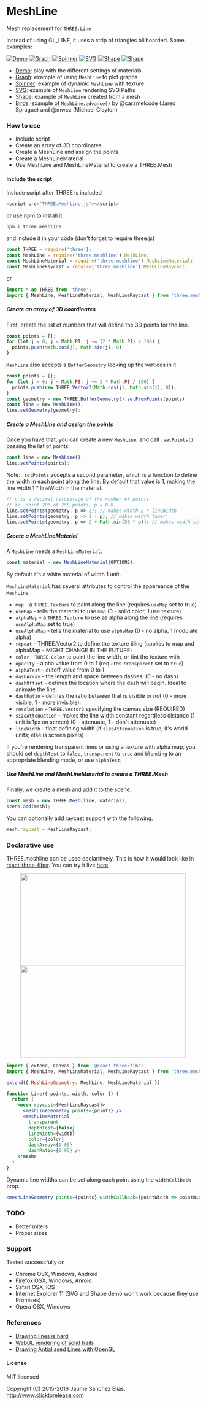 # MeshLine
Mesh replacement for ```THREE.Line```

Instead of using GL_LINE, it uses a strip of triangles billboarded. Some examples:

[![Demo](screenshots/demo.jpg)](http://spite.github.io/THREE.MeshLine/demo/index.html)
[![Graph](screenshots/graph.jpg)](http://spite.github.io/THREE.MeshLine/demo/graph.html)
[![Spinner](screenshots/spinner.jpg)](http://spite.github.io/THREE.MeshLine/demo/spinner.html)
[![SVG](screenshots/svg.jpg)](http://spite.github.io/THREE.MeshLine/demo/svg.html)
[![Shape](screenshots/shape.jpg)](http://spite.github.io/THREE.MeshLine/demo/shape.html)
[![Shape](screenshots/birds.jpg)](http://spite.github.io/THREE.MeshLine/demo/birds.html)

* [Demo](http://spite.github.io/THREE.MeshLine/demo/index.html): play with the different settings of materials
* [Graph](http://spite.github.io/THREE.MeshLine/demo/graph.html): example of using ```MeshLine``` to plot graphs
* [Spinner](http://spite.github.io/THREE.MeshLine/demo/spinner.html): example of dynamic ```MeshLine``` with texture
* [SVG](http://spite.github.io/THREE.MeshLine/demo/svg.html): example of ```MeshLine``` rendering SVG Paths
* [Shape](http://spite.github.io/THREE.MeshLine/demo/shape.html): example of ```MeshLine``` created from a mesh
* [Birds](http://spite.github.io/THREE.MeshLine/demo/birds.html): example of ```MeshLine.advance()``` by @caramelcode (Jared Sprague) and @mwcz (Michael Clayton)

### How to use ####

* Include script
* Create an array of 3D coordinates
* Create a MeshLine and assign the points
* Create a MeshLineMaterial
* Use MeshLine and MeshLineMaterial to create a THREE.Mesh

#### Include the script ####

Include script after THREE is included
```js
<script src="THREE.MeshLine.js"></script>
```
or use npm to install it
```
npm i three.meshline
```
and include it in your code (don't forget to require three.js)
```js
const THREE = require('three');
const MeshLine = require('three.meshline').MeshLine;
const MeshLineMaterial = require('three.meshline').MeshLineMaterial;
const MeshLineRaycast = require('three.meshline').MeshLineRaycast;
```
or
```js
import * as THREE from 'three';
import { MeshLine, MeshLineMaterial, MeshLineRaycast } from 'three.meshline';
```

##### Create an array of 3D coordinates #####

First, create the list of numbers that will define the 3D points for the line.

```js
const points = [];
for (let j = 0; j < Math.PI; j += (2 * Math.PI) / 100) {
  points.push(Math.cos(j), Math.sin(j), 0);
}
```

```MeshLine``` also accepts a ```BufferGeometry``` looking up the vertices in it.

```js
const points = [];
for (let j = 0; j < Math.PI; j += 2 * Math.PI / 100) {
  points.push(new THREE.Vector3(Math.cos(j), Math.sin(j), 0));
}
const geometry = new THREE.BufferGeometry().setFromPoints(points);
const line = new MeshLine();
line.setGeometry(geometry);
```

##### Create a MeshLine and assign the points #####

Once you have that, you can create a new `MeshLine`, and call `.setPoints()` passing the list of points.

```js
const line = new MeshLine();
line.setPoints(points);
```

Note: `.setPoints` accepts a second parameter, which is a function to define the width in each point along the line. By default that value is 1, making the line width 1 \* lineWidth in the material.

```js
// p is a decimal percentage of the number of points
// ie. point 200 of 250 points, p = 0.8
line.setPoints(geometry, p => 2); // makes width 2 * lineWidth
line.setPoints(geometry, p => 1 - p); // makes width taper
line.setPoints(geometry, p => 2 + Math.sin(50 * p)); // makes width sinusoidal
```

##### Create a MeshLineMaterial #####

A ```MeshLine``` needs a ```MeshLineMaterial```:

```js
const material = new MeshLineMaterial(OPTIONS);
```

By default it's a white material of width 1 unit.

```MeshLineMaterial``` has several attributes to control the appereance of the ```MeshLine```:

* ```map``` - a ```THREE.Texture``` to paint along the line (requires ```useMap``` set to true)
* ```useMap``` - tells the material to use ```map``` (0 - solid color, 1 use texture)
* ```alphaMap``` - a ```THREE.Texture``` to use as alpha along the line (requires ```useAlphaMap``` set to true)
* ```useAlphaMap``` - tells the material to use ```alphaMap``` (0 - no alpha, 1 modulate alpha)
* ```repeat``` - THREE.Vector2 to define the texture tiling (applies to map and alphaMap - MIGHT CHANGE IN THE FUTURE)
* ```color``` - ```THREE.Color``` to paint the line width, or tint the texture with
* ```opacity``` - alpha value from 0 to 1 (requires ```transparent``` set to ```true```)
* ```alphaTest``` - cutoff value from 0 to 1
* ```dashArray``` - the length and space between dashes. (0 - no dash)
* ```dashOffset``` - defines the location where the dash will begin. Ideal to animate the line.
* ```dashRatio``` - defines the ratio between that is visible or not (0 - more visible, 1 - more invisible).
* ```resolution``` - ```THREE.Vector2``` specifying the canvas size (REQUIRED)
* ```sizeAttenuation``` - makes the line width constant regardless distance (1 unit is 1px on screen) (0 - attenuate, 1 - don't attenuate)
* ```lineWidth``` - float defining width (if ```sizeAttenuation``` is true, it's world units; else is screen pixels)

If you're rendering transparent lines or using a texture with alpha map, you should set ```depthTest``` to ```false```, ```transparent``` to ```true``` and ```blending``` to an appropriate blending mode, or use ```alphaTest```.

##### Use MeshLine and MeshLineMaterial to create a THREE.Mesh #####

Finally, we create a mesh and add it to the scene:

```js
const mesh = new THREE.Mesh(line, material);
scene.add(mesh);
```

You can optionally add raycast support with the following.

```js
mesh.raycast = MeshLineRaycast;
```

### Declarative use ###

THREE.meshline can be used declaritively. This is how it would look like in [react-three-fiber](https://github.com/pmndrs/react-three-fiber). You can try it live [here](https://codesandbox.io/s/react-three-fiber-three.meshline-example-vl221).

<p align="center">
	<a href="https://codesandbox.io/s/react-three-fiber-threejs-meshline-example-vl221"><img width="432" height="240" src="https://imgur.com/mZikTAH.gif" /></a>
	<a href="https://codesandbox.io/s/threejs-meshline-custom-spring-3-ypkxx"><img width="432" height="240" src="https://imgur.com/g8ts0vJ.gif" /></a>
</p>

```jsx
import { extend, Canvas } from '@react-three/fiber'
import { MeshLine, MeshLineMaterial, MeshLineRaycast } from 'three.meshline'

extend({ MeshLineGeometry: MeshLine, MeshLineMaterial })

function Line({ points, width, color }) {
  return (
    <mesh raycast={MeshLineRaycast}>
      <meshLineGeometry points={points} />
      <meshLineMaterial
        transparent
        depthTest={false}
        lineWidth={width}
        color={color}
        dashArray={0.05}
        dashRatio={0.95} />
    </mesh>
  )
}
```

Dynamic line widths can be set along each point using the `widthCallback` prop.
```jsx
<meshLineGeometry points={points} widthCallback={pointWidth => pointWidth * Math.random()} />
```

### TODO ###

* Better miters
* Proper sizes

### Support ###

Tested successfully on

* Chrome OSX, Windows, Android
* Firefox OSX, Windows, Anroid
* Safari OSX, iOS
* Internet Explorer 11 (SVG and Shape demo won't work because they use Promises)
* Opera OSX, Windows

### References ###

* [Drawing lines is hard](http://mattdesl.svbtle.com/drawing-lines-is-hard)
* [WebGL rendering of solid trails](http://codeflow.org/entries/2012/aug/05/webgl-rendering-of-solid-trails/)
* [Drawing Antialiased Lines with OpenGL](https://www.mapbox.com/blog/drawing-antialiased-lines/)

#### License ####

MIT licensed

Copyright (C) 2015-2016 Jaume Sanchez Elias, http://www.clicktorelease.com
